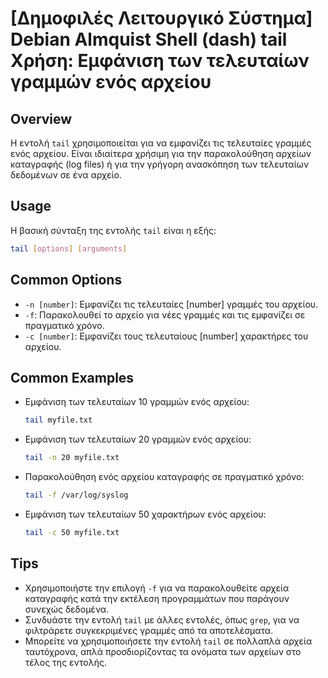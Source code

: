 # [Δημοφιλές Λειτουργικό Σύστημα] Debian Almquist Shell (dash) tail Χρήση: Εμφάνιση των τελευταίων γραμμών ενός αρχείου

## Overview
Η εντολή `tail` χρησιμοποιείται για να εμφανίζει τις τελευταίες γραμμές ενός αρχείου. Είναι ιδιαίτερα χρήσιμη για την παρακολούθηση αρχείων καταγραφής (log files) ή για την γρήγορη ανασκόπηση των τελευταίων δεδομένων σε ένα αρχείο.

## Usage
Η βασική σύνταξη της εντολής `tail` είναι η εξής:

```bash
tail [options] [arguments]
```

## Common Options
- `-n [number]`: Εμφανίζει τις τελευταίες [number] γραμμές του αρχείου.
- `-f`: Παρακολουθεί το αρχείο για νέες γραμμές και τις εμφανίζει σε πραγματικό χρόνο.
- `-c [number]`: Εμφανίζει τους τελευταίους [number] χαρακτήρες του αρχείου.

## Common Examples
- Εμφάνιση των τελευταίων 10 γραμμών ενός αρχείου:
    ```bash
    tail myfile.txt
    ```

- Εμφάνιση των τελευταίων 20 γραμμών ενός αρχείου:
    ```bash
    tail -n 20 myfile.txt
    ```

- Παρακολούθηση ενός αρχείου καταγραφής σε πραγματικό χρόνο:
    ```bash
    tail -f /var/log/syslog
    ```

- Εμφάνιση των τελευταίων 50 χαρακτήρων ενός αρχείου:
    ```bash
    tail -c 50 myfile.txt
    ```

## Tips
- Χρησιμοποιήστε την επιλογή `-f` για να παρακολουθείτε αρχεία καταγραφής κατά την εκτέλεση προγραμμάτων που παράγουν συνεχώς δεδομένα.
- Συνδυάστε την εντολή `tail` με άλλες εντολές, όπως `grep`, για να φιλτράρετε συγκεκριμένες γραμμές από τα αποτελέσματα.
- Μπορείτε να χρησιμοποιήσετε την εντολή `tail` σε πολλαπλά αρχεία ταυτόχρονα, απλά προσδιορίζοντας τα ονόματα των αρχείων στο τέλος της εντολής.